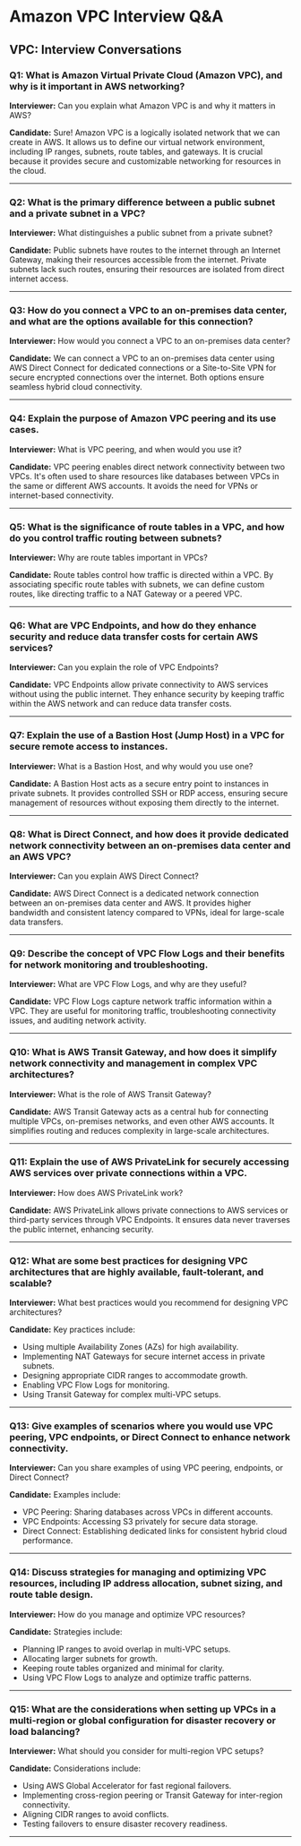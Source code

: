 # Amazon VPC Interview Q&A

## VPC: Interview Conversations

### Q1: What is Amazon Virtual Private Cloud (Amazon VPC), and why is it important in AWS networking?
**Interviewer:** Can you explain what Amazon VPC is and why it matters in AWS?

**Candidate:** Sure! Amazon VPC is a logically isolated network that we can create in AWS. It allows us to define our virtual network environment, including IP ranges, subnets, route tables, and gateways. It is crucial because it provides secure and customizable networking for resources in the cloud.

---

### Q2: What is the primary difference between a public subnet and a private subnet in a VPC?
**Interviewer:** What distinguishes a public subnet from a private subnet?

**Candidate:** Public subnets have routes to the internet through an Internet Gateway, making their resources accessible from the internet. Private subnets lack such routes, ensuring their resources are isolated from direct internet access.

---

### Q3: How do you connect a VPC to an on-premises data center, and what are the options available for this connection?
**Interviewer:** How would you connect a VPC to an on-premises data center?

**Candidate:** We can connect a VPC to an on-premises data center using AWS Direct Connect for dedicated connections or a Site-to-Site VPN for secure encrypted connections over the internet. Both options ensure seamless hybrid cloud connectivity.

---

### Q4: Explain the purpose of Amazon VPC peering and its use cases.
**Interviewer:** What is VPC peering, and when would you use it?

**Candidate:** VPC peering enables direct network connectivity between two VPCs. It's often used to share resources like databases between VPCs in the same or different AWS accounts. It avoids the need for VPNs or internet-based connectivity.

---

### Q5: What is the significance of route tables in a VPC, and how do you control traffic routing between subnets?
**Interviewer:** Why are route tables important in VPCs?

**Candidate:** Route tables control how traffic is directed within a VPC. By associating specific route tables with subnets, we can define custom routes, like directing traffic to a NAT Gateway or a peered VPC.

---

### Q6: What are VPC Endpoints, and how do they enhance security and reduce data transfer costs for certain AWS services?
**Interviewer:** Can you explain the role of VPC Endpoints?

**Candidate:** VPC Endpoints allow private connectivity to AWS services without using the public internet. They enhance security by keeping traffic within the AWS network and can reduce data transfer costs.

---

### Q7: Explain the use of a Bastion Host (Jump Host) in a VPC for secure remote access to instances.
**Interviewer:** What is a Bastion Host, and why would you use one?

**Candidate:** A Bastion Host acts as a secure entry point to instances in private subnets. It provides controlled SSH or RDP access, ensuring secure management of resources without exposing them directly to the internet.

---

### Q8: What is Direct Connect, and how does it provide dedicated network connectivity between an on-premises data center and an AWS VPC?
**Interviewer:** Can you explain AWS Direct Connect?

**Candidate:** AWS Direct Connect is a dedicated network connection between an on-premises data center and AWS. It provides higher bandwidth and consistent latency compared to VPNs, ideal for large-scale data transfers.

---

### Q9: Describe the concept of VPC Flow Logs and their benefits for network monitoring and troubleshooting.
**Interviewer:** What are VPC Flow Logs, and why are they useful?

**Candidate:** VPC Flow Logs capture network traffic information within a VPC. They are useful for monitoring traffic, troubleshooting connectivity issues, and auditing network activity.

---

### Q10: What is AWS Transit Gateway, and how does it simplify network connectivity and management in complex VPC architectures?
**Interviewer:** What is the role of AWS Transit Gateway?

**Candidate:** AWS Transit Gateway acts as a central hub for connecting multiple VPCs, on-premises networks, and even other AWS accounts. It simplifies routing and reduces complexity in large-scale architectures.

---

### Q11: Explain the use of AWS PrivateLink for securely accessing AWS services over private connections within a VPC.
**Interviewer:** How does AWS PrivateLink work?

**Candidate:** AWS PrivateLink allows private connections to AWS services or third-party services through VPC Endpoints. It ensures data never traverses the public internet, enhancing security.

---

### Q12: What are some best practices for designing VPC architectures that are highly available, fault-tolerant, and scalable?
**Interviewer:** What best practices would you recommend for designing VPC architectures?

**Candidate:** Key practices include: 
- Using multiple Availability Zones (AZs) for high availability.
- Implementing NAT Gateways for secure internet access in private subnets.
- Designing appropriate CIDR ranges to accommodate growth.
- Enabling VPC Flow Logs for monitoring.
- Using Transit Gateway for complex multi-VPC setups.

---

### Q13: Give examples of scenarios where you would use VPC peering, VPC endpoints, or Direct Connect to enhance network connectivity.
**Interviewer:** Can you share examples of using VPC peering, endpoints, or Direct Connect?

**Candidate:** Examples include:
- VPC Peering: Sharing databases across VPCs in different accounts.
- VPC Endpoints: Accessing S3 privately for secure data storage.
- Direct Connect: Establishing dedicated links for consistent hybrid cloud performance.

---

### Q14: Discuss strategies for managing and optimizing VPC resources, including IP address allocation, subnet sizing, and route table design.
**Interviewer:** How do you manage and optimize VPC resources?

**Candidate:** Strategies include:
- Planning IP ranges to avoid overlap in multi-VPC setups.
- Allocating larger subnets for growth.
- Keeping route tables organized and minimal for clarity.
- Using VPC Flow Logs to analyze and optimize traffic patterns.

---

### Q15: What are the considerations when setting up VPCs in a multi-region or global configuration for disaster recovery or load balancing?
**Interviewer:** What should you consider for multi-region VPC setups?

**Candidate:** Considerations include:
- Using AWS Global Accelerator for fast regional failovers.
- Implementing cross-region peering or Transit Gateway for inter-region connectivity.
- Aligning CIDR ranges to avoid conflicts.
- Testing failovers to ensure disaster recovery readiness.

---
